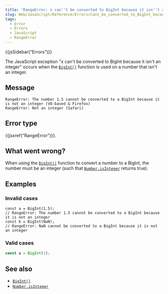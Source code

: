 ```yaml
---
title: 'RangeError: x can''t be converted to BigInt because it isn''t an integer'
slug: Web/JavaScript/Reference/Errors/Cant_be_converted_to_BigInt_because_it_isnt_an_integer
tags:
  - Error
  - Errors
  - JavaScript
  - RangeError
---
```


{{jsSidebar("Errors")}}

The JavaScript exception "x can't be converted to BigInt because it isn't an integer" occurs when the [`BigInt()`](/en-US/docs/Web/JavaScript/Reference/Global_Objects/BigInt/BigInt) function is used on a number that isn't an integer.

## Message

```
RangeError: The number 1.5 cannot be converted to a BigInt because it is not an integer (V8-based & Firefox)
RangeError: Not an integer (Safari)
```

## Error type

{{jsxref("RangeError")}}.

## What went wrong?

When using the [`BigInt()`](/en-US/docs/Web/JavaScript/Reference/Global_Objects/BigInt/BigInt) function to convert a number to a BigInt, the number must be an integer (such that [`Number.isInteger`](/en-US/docs/Web/JavaScript/Reference/Global_Objects/Number/isInteger) returns true).

## Examples

### Invalid cases

```js-nolint example-bad
const a = BigInt(1.5);
// RangeError: The number 1.5 cannot be converted to a BigInt because it is not an integer
const b = BigInt(NaN);
// RangeError: NaN cannot be converted to a BigInt because it is not an integer
```

### Valid cases

```js example-good
const a = BigInt(1);
```

## See also

- [`BigInt()`](/en-US/docs/Web/JavaScript/Reference/Global_Objects/BigInt/BigInt)
- [`Number.isInteger`](/en-US/docs/Web/JavaScript/Reference/Global_Objects/Number/isInteger)
